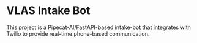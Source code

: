 # VLAS Intake Bot

This project is a Pipecat-AI/FastAPI-based intake-bot that integrates with Twilio to provide real-time phone-based communication.
